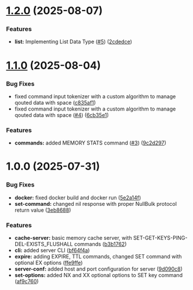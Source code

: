 # [1.2.0](https://github.com/daniacca/bitchest-server/compare/v1.1.0...v1.2.0) (2025-08-07)


### Features

* **list:** Implementing List Data Type ([#5](https://github.com/daniacca/bitchest-server/issues/5)) ([2cdedce](https://github.com/daniacca/bitchest-server/commit/2cdedceb78bb8359dbd8936c68c3e3fe5208ad5d))

# [1.1.0](https://github.com/daniacca/bitchest-server/compare/v1.0.0...v1.1.0) (2025-08-04)


### Bug Fixes

* fixed command input tokenizer with a custom algorithm to manage qouted data with space ([c835af1](https://github.com/daniacca/bitchest-server/commit/c835af1ed2207ce660cf80c825d361eb786dd217))
* fixed command input tokenizer with a custom algorithm to manage qouted data with space ([#4](https://github.com/daniacca/bitchest-server/issues/4)) ([6cb35e1](https://github.com/daniacca/bitchest-server/commit/6cb35e1db83b3e1ab612d6d8c0bacb96162d1b70))


### Features

* **commands:** added MEMORY STATS command ([#3](https://github.com/daniacca/bitchest-server/issues/3)) ([9c2d297](https://github.com/daniacca/bitchest-server/commit/9c2d297cf705d10a5a87e0ede0c59b1b20184006))

# 1.0.0 (2025-07-31)


### Bug Fixes

* **docker:** fixed docker build and docker run ([5e2a14f](https://github.com/daniacca/bitchest-server/commit/5e2a14f296635430874f3f57130941b7e1322fc9))
* **set-command:** changed nil response with proper NullBulk protocol return value ([3eb8688](https://github.com/daniacca/bitchest-server/commit/3eb8688cd57be3f66ce6630f112c09aaf7f095ad))


### Features

* **cache-server:** basic memory cache server, with SET-GET-KEYS-PING-DEL-EXISTS_FLUSHALL commands ([b3b1762](https://github.com/daniacca/bitchest-server/commit/b3b17628abfb88be51a05364141ac87835cbd08d))
* **cli:** added server CLI ([bf64f4a](https://github.com/daniacca/bitchest-server/commit/bf64f4a35948c7cfab962bf64b0208e702c4c79b))
* **expire:** adding EXPIRE, TTL commands, changed SET command with optional EX options ([ffe9ffe](https://github.com/daniacca/bitchest-server/commit/ffe9ffeea5dfcbbeceff21b4bb850b2ddb0cffbd))
* **server-conf:** added host and port configuration for server ([9d090c8](https://github.com/daniacca/bitchest-server/commit/9d090c899354f480ad1df7a58fdb3ccf7eb465db))
* **set-options:** added NX and XX optional options to SET key command ([af9c760](https://github.com/daniacca/bitchest-server/commit/af9c76000a4e7054f1629e97adadfb10533fa5b1))
